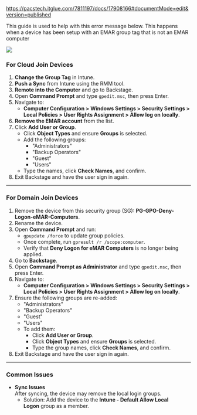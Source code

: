 https://pacstech.itglue.com/7811197/docs/17908166#documentMode=edit&version=published

This guide is used to help with this error message below. This happens when a device has been setup with an EMAR group tag that is not an EMAR computer

![](https://pacstech.itglue.com/7811197/docs/17908166/images/27477063)

### **For Cloud Join Devices**

1. **Change the Group Tag** in Intune.
2. **Push a Sync** from Intune using the RMM tool.
3. **Remote into the Computer** and go to Backstage.
4. Open **Command Prompt** and type `gpedit.msc`, then press Enter.
5. Navigate to:
    - **Computer Configuration > Windows Settings > Security Settings > Local Policies > User Rights Assignment > Allow log on locally**.
6. **Remove the EMAR account** from the list.
7. Click **Add User or Group**.
    - Click **Object Types** and ensure **Groups** is selected.
    - Add the following groups:
        - "Administrators"
        - "Backup Operators"
        - "Guest"
        - "Users"
    - Type the names, click **Check Names**, and confirm.
8. Exit Backstage and have the user sign in again.

---

### **For Domain Join Devices**

1. Remove the device from this security group (SG): **PG-GPO-Deny-Logon-eMAR-Computers**.
2. Rename the device.
3. Open **Command Prompt** and run:
    - `gpupdate /force` to update group policies.
    - Once complete, run `gpresult /r /scope:computer`.
    - Verify that **Deny Logon for eMAR Computers** is no longer being applied.
4. Go to **Backstage**.
5. Open **Command Prompt as Administrator** and type `gpedit.msc`, then press Enter.
6. Navigate to:
    - **Computer Configuration > Windows Settings > Security Settings > Local Policies > User Rights Assignment > Allow log on locally**.
7. Ensure the following groups are re-added:
    - "Administrators"
    - "Backup Operators"
    - "Guest"
    - "Users"
    - To add them:
        - Click **Add User or Group**.
        - Click **Object Types** and ensure **Groups** is selected.
        - Type the group names, click **Check Names**, and confirm.
8. Exit Backstage and have the user sign in again.

------------------------------------------------------------------------------------------------------------------------------------------------------------------

### **Common Issues**

- **Sync Issues**  
    After syncing, the device may remove the local login groups.
    - Solution: Add the device to the **Intune - Default Allow Local Logon** group as a member.